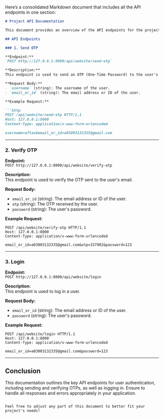 Here’s a consolidated Markdown document that includes all the API endpoints in one section:

```markdown
# Project API Documentation

This document provides an overview of the API endpoints for the project, including details for sending OTPs, verifying OTPs, and logging in.

## API Endpoints

### 1. Send OTP

**Endpoint:**  
`POST http://127.0.0.1:8000/api/website/send-otp`

**Description:**  
This endpoint is used to send an OTP (One-Time Password) to the user's email.

**Request Body:**  
- `username` (string): The username of the user.
- `email_or_id` (string): The email address or ID of the user.

**Example Request:**

```http
POST /api/website/send-otp HTTP/1.1
Host: 127.0.0.1:8000
Content-Type: application/x-www-form-urlencoded

username=aftav&email_or_id=a03003132335@gmail.com
```

---

### 2. Verify OTP

**Endpoint:**  
`POST http://127.0.0.1:8000/api/website/verify-otp`

**Description:**  
This endpoint is used to verify the OTP sent to the user's email.

**Request Body:**  
- `email_or_id` (string): The email address or ID of the user.
- `otp` (string): The OTP received by the user.
- `password` (string): The user's password.

**Example Request:**

```http
POST /api/website/verify-otp HTTP/1.1
Host: 127.0.0.1:8000
Content-Type: application/x-www-form-urlencoded

email_or_id=a03003132335@gmail.com&otp=337902&password=123
```

---

### 3. Login

**Endpoint:**  
`POST http://127.0.0.1:8000/api/website/login`

**Description:**  
This endpoint is used to log in a user.

**Request Body:**  
- `email_or_id` (string): The email address or ID of the user.
- `password` (string): The user's password.

**Example Request:**

```http
POST /api/website/login HTTP/1.1
Host: 127.0.0.1:8000
Content-Type: application/x-www-form-urlencoded

email_or_id=a03003132335@gmail.com&password=123
```

---

## Conclusion

This documentation outlines the key API endpoints for user authentication, including sending and verifying OTPs, as well as logging in. Ensure to handle all responses and errors appropriately in your application.
```

Feel free to adjust any part of this document to better fit your project's needs!
